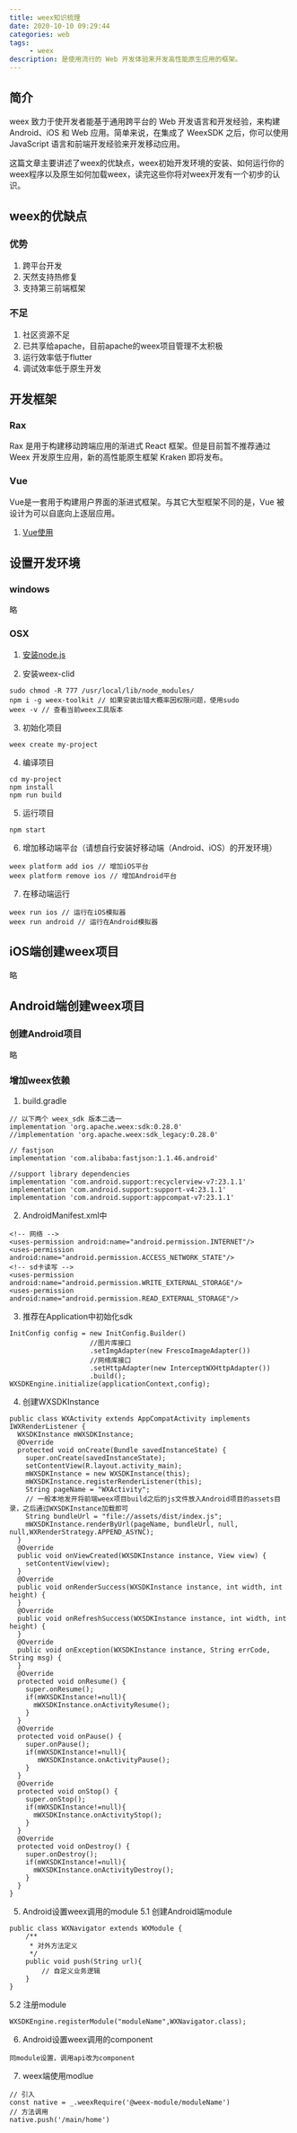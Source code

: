 ```yaml
---
title: weex知识梳理
date: 2020-10-10 09:29:44
categories: web
tags:
     - weex
description: 是使用流行的 Web 开发体验来开发高性能原生应用的框架。
---
```


## 简介

weex 致力于使开发者能基于通用跨平台的 Web 开发语言和开发经验，来构建 Android、iOS 和 Web 应用。简单来说，在集成了 WeexSDK 之后，你可以使用 JavaScript 语言和前端开发经验来开发移动应用。

这篇文章主要讲述了weex的优缺点，weex初始开发环境的安装、如何运行你的weex程序以及原生如何加载weex，读完这些你将对weex开发有一个初步的认识。

## weex的优缺点

### 优势
1. 跨平台开发
2. 天然支持热修复
3. 支持第三前端框架

### 不足
1. 社区资源不足
2. 已共享给apache，目前apache的weex项目管理不太积极
3. 运行效率低于flutter
4. 调试效率低于原生开发

## 开发框架
### Rax
Rax 是用于构建移动跨端应用的渐进式 React 框架。但是目前暂不推荐通过 Weex 开发原生应用，新的高性能原生框架 Kraken 即将发布。

### Vue
Vue是一套用于构建用户界面的渐进式框架。与其它大型框架不同的是，Vue 被设计为可以自底向上逐层应用。
1. [Vue使用](/web/vue使用梳理)

## 设置开发环境
### windows
略

### OSX
1. [安装node.js](https://nodejs.org/en/download/)

2. 安装weex-clid
```
sudo chmod -R 777 /usr/local/lib/node_modules/
npm i -g weex-toolkit // 如果安装出错大概率因权限问题，使用sudo
weex -v // 查看当前weex工具版本
```

3. 初始化项目
```
weex create my-project
```

4. 编译项目
```
cd my-project
npm install
npm run build
```

5. 运行项目
```
npm start
```

6. 增加移动端平台（请想自行安装好移动端（Android、iOS）的开发环境）
```
weex platform add ios // 增加iOS平台
weex platform remove ios // 增加Android平台
```

7. 在移动端运行
```
weex run ios // 运行在iOS模拟器
weex run android // 运行在Android模拟器
```

## iOS端创建weex项目
略

## Android端创建weex项目
### 创建Android项目
略

### 增加weex依赖
1. build.gradle
```
// 以下两个 weex_sdk 版本二选一
implementation 'org.apache.weex:sdk:0.28.0'
//implementation 'org.apache.weex:sdk_legacy:0.28.0'

// fastjson
implementation 'com.alibaba:fastjson:1.1.46.android'

//support library dependencies
implementation 'com.android.support:recyclerview-v7:23.1.1'
implementation 'com.android.support:support-v4:23.1.1'
implementation 'com.android.support:appcompat-v7:23.1.1'
```

2. AndroidManifest.xml中
```
<!-- 网络 -->
<uses-permission android:name="android.permission.INTERNET"/>
<uses-permission android:name="android.permission.ACCESS_NETWORK_STATE"/>
<!-- sd卡读写 -->
<uses-permission android:name="android.permission.WRITE_EXTERNAL_STORAGE"/>
<uses-permission android:name="android.permission.READ_EXTERNAL_STORAGE"/>
```

3. 推荐在Application中初始化sdk
```
InitConfig config = new InitConfig.Builder()
					//图片库接口
    				.setImgAdapter(new FrescoImageAdapter())
    				//网络库接口
    				.setHttpAdapter(new InterceptWXHttpAdapter())
    				.build();
WXSDKEngine.initialize(applicationContext,config);
```

4. 创建WXSDKInstance
```
public class WXActivity extends AppCompatActivity implements IWXRenderListener {
  WXSDKInstance mWXSDKInstance;
  @Override
  protected void onCreate(Bundle savedInstanceState) {
    super.onCreate(savedInstanceState);
    setContentView(R.layout.activity_main);
    mWXSDKInstance = new WXSDKInstance(this);
    mWXSDKInstance.registerRenderListener(this);
    String pageName = "WXActivity";
    // 一般本地发开将前端weex项目build之后的js文件放入Android项目的assets目录，之后通过WXSDKInstance加载即可
    String bundleUrl = "file://assets/dist/index.js";
    mWXSDKInstance.renderByUrl(pageName, bundleUrl, null, null,WXRenderStrategy.APPEND_ASYNC);
  }
  @Override
  public void onViewCreated(WXSDKInstance instance, View view) {
    setContentView(view);
  }
  @Override
  public void onRenderSuccess(WXSDKInstance instance, int width, int height) {
  }
  @Override
  public void onRefreshSuccess(WXSDKInstance instance, int width, int height) {
  }
  @Override
  public void onException(WXSDKInstance instance, String errCode, String msg) {
  }
  @Override
  protected void onResume() {
    super.onResume();
    if(mWXSDKInstance!=null){
      mWXSDKInstance.onActivityResume();
    }
  }
  @Override
  protected void onPause() {
    super.onPause();
    if(mWXSDKInstance!=null){
       mWXSDKInstance.onActivityPause();
    }
  }
  @Override
  protected void onStop() {
    super.onStop();
    if(mWXSDKInstance!=null){
      mWXSDKInstance.onActivityStop();
    }
  }
  @Override
  protected void onDestroy() {
    super.onDestroy();
    if(mWXSDKInstance!=null){
      mWXSDKInstance.onActivityDestroy();
    }
  }
}
```

5. Android设置weex调用的module
   5.1 创建Android端module
```
public class WXNavigator extends WXModule {
    /**
     * 对外方法定义
     */
    public void push(String url){
        // 自定义业务逻辑
    }
}
```

   5.2 注册module
```
WXSDKEngine.registerModule("moduleName",WXNavigator.class);
```

6. Android设置weex调用的component
```
同module设置，调用api改为component
```

7. weex端使用modlue
```
// 引入
const native = _.weexRequire('@weex-module/moduleName')
// 方法调用
native.push('/main/home')
```


